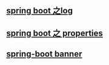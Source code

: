 ## [spring boot 之log](https://springframework.guru/using-logback-spring-boot/)

## [spring boot 之 properties](http://docs.spring.io/spring-boot/docs/current/reference/html/common-application-properties.html)

## [spring-boot banner](http://www.ekiras.com/2016/02/adding-custom-banner-in-springboot-application.html)